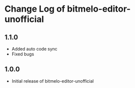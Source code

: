 # Change Log of bitmelo-editor-unofficial

## 1.1.0

- Added auto code sync
- Fixed bugs

## 1.0.0

- Initial release of bitmelo-editor-unofficial